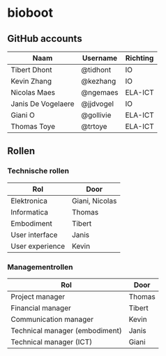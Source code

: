 # bioboot

## GitHub accounts

| Naam               | Username          | Richting
| ------------------ | ----------------- | ------------ |
| Tibert Dhont       | @tidhont          | IO           |
| Kevin Zhang        | @kezhang          | IO           |
| Nicolas Maes       | @ngemaes          | ELA-ICT      |
| Janis De Vogelaere | @jjdvogel         | IO           |
| Giani O            | @gollivie         | ELA-ICT      |
| Thomas Toye        | @trtoye           | ELA-ICT      |

## Rollen

### Technische rollen

| Rol               | Door               |
| ----------------- | ------------------ |
| Elektronica       | Giani, Nicolas     |
| Informatica       | Thomas             |
| Embodiment        | Tibert             |
| User interface    | Janis              |
| User experience   | Kevin              |

### Managementrollen

| Rol                            | Door              |
| ------------------------------ | ----------------- |
| Project manager                | Thomas            |
| Financial manager              | Tibert            |
| Communication manager          | Kevin             |
| Technical manager (embodiment) | Janis             |
| Technical manager (ICT)        | Giani             |

